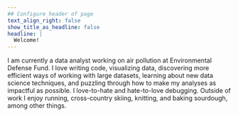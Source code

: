 ```yaml
---
## Configure header of page
text_align_right: false
show_title_as_headline: false
headline: |
  Welcome!
---
```


<!-- this is a subheadline -->
I am currently a data analyst working on air pollution at Environmental Defense Fund. I love writing code, visualizing data, discovering more efficient ways of working with large datasets, learning about new data science techniques, and puzzling through how to make my analyses as impactful as possible. I love-to-hate and hate-to-love debugging. Outside of work I enjoy running, cross-country skiing, knitting, and baking sourdough, among other things.
